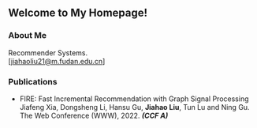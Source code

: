 ## Welcome to My Homepage!



### About Me
Recommender Systems.  
[jiahaoliu21@m.fudan.edu.cn]

### Publications
- FIRE: Fast Incremental Recommendation with Graph Signal Processing  
Jiafeng Xia, Dongsheng Li, Hansu Gu, **Jiahao Liu**, Tun Lu and Ning Gu.  
The Web Conference (WWW), 2022. ***(CCF A)***

